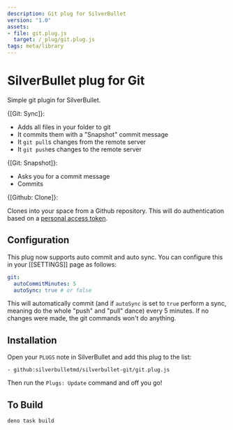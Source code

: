 ```yaml
---
description: Git plug for SilverBullet
version: "1.0"
assets:
- file: git.plug.js
  target: /_plug/git.plug.js
tags: meta/library
---
```

# SilverBullet plug for Git

Simple git plugin for SilverBullet.

{[Git: Sync]}:

- Adds all files in your folder to git
- It commits them with a "Snapshot" commit message
- It `git pull`s changes from the remote server
- It `git push`es changes to the remote server

{[Git: Snapshot]}:

- Asks you for a commit message
- Commits

{[Github: Clone]}:

Clones into your space from a Github repository. This will do authentication based on a [personal access token](https://github.com/settings/tokens).

## Configuration
This plug now supports auto commit and auto sync. You can configure this in your [[SETTINGS]] page as follows:

```yaml
git:
  autoCommitMinutes: 5
  autoSync: true # or false
```

This will automatically commit (and if `autoSync` is set to `true` perform a sync, meaning do the whole "push" and "pull" dance) every 5 minutes. If no changes were made, the git commands won't do anything.

## Installation

Open your `PLUGS` note in SilverBullet and add this plug to the list:

```
- github:silverbulletmd/silverbullet-git/git.plug.js
```

Then run the `Plugs: Update` command and off you go!

## To Build

```shell
deno task build
```
